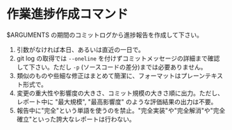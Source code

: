 # 作業進捗作成コマンド

$ARGUMENTS の期間のコミットログから進捗報告を作成して下さい。

1. 引数がなければ本日、あるいは直近の一日で。
2. git log の取得では `--oneline` を付けずコミットメッセージの詳細まで確認して下さい。ただし `-p` (ソースコードの差分)までは必要ありません。
3. 類似のものや些細な修正はまとめて簡潔に、フォーマットはプレーンテキスト形式で。
4. 変更の重大性や影響度の大きさ、コミット規模の大きさ順に出力。ただし、レポート中に "最大規模", "最高影響度" のような評価結果の出力は不要。
5. 報告中に"完全"という単語を使うのを禁止。"完全実装"や"完全解消"や"完全確立"といった誇大なレポートは行わない。
